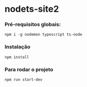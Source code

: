 # nodets-site2


### Pré-requisitos globais:
`npm i -g nodemon typescript ts-node`

### Instalação 
`npm install`

### Para rodar o projeto 
`npm run start-dev`